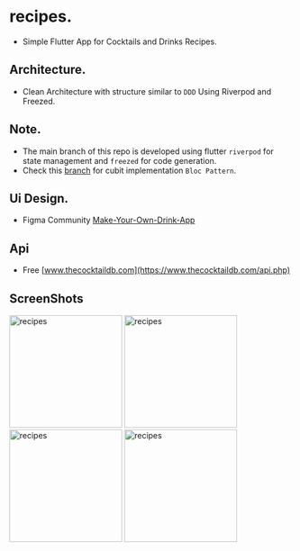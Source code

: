 # recipes.
- Simple Flutter App for Cocktails and Drinks Recipes.

## Architecture.
- Clean Architecture with structure similar to `DDD` Using Riverpod and Freezed.

## Note.
- The main branch of this repo is developed using flutter `riverpod` for state management and `freezed` for code generation.
- Check this [branch](https://github.com/mo7amedaliEbaid/recipes/tree/cubit) for cubit implementation `Bloc Pattern`.

## Ui Design.
- Figma Community  [Make-Your-Own-Drink-App](https://www.figma.com/file/wWyRmaSDRSEFx8GqX36O2Y/Make-Your-Own-Drink-App-(Community)?type=design&node-id=2-2&mode=design&t=PTWXrra3sUQWvDbv-0)

## Api
- Free  [www.thecocktaildb.com](https://www.thecocktaildb.com/api.php)

## ScreenShots

<p float="left">
   <img src="https://github.com/mo7amedaliEbaid/recipes/blob/6f4601d604286047b41312d8226815c83fe19bc0/screenShots/onBoarding.jpg" width="200" alt="recipes"/>
   <img src="https://github.com/mo7amedaliEbaid/recipes/blob/6f4601d604286047b41312d8226815c83fe19bc0/screenShots/home.jpg"  width="200" alt="recipes"/>
   <img src="https://github.com/mo7amedaliEbaid/recipes/blob/d73331652cc5f48dc2ddd6160a2e5078d8b2d2de/screenShots/drinks_by_category.jpg"  width="200" alt="recipes"/>
   <img src="https://github.com/mo7amedaliEbaid/recipes/blob/f6180355465696ceecf7365c0622de98429a1b1b/screenShots/details.jpg"  width="200" alt="recipes"/>
</p>

